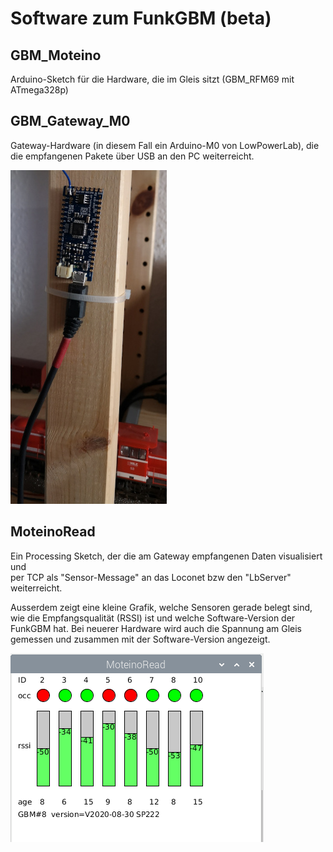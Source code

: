 # Software zum FunkGBM (beta)

## GBM_Moteino
Arduino-Sketch für die Hardware, die im Gleis sitzt (GBM_RFM69 mit ATmega328p)

## GBM_Gateway_M0
Gateway-Hardware (in diesem Fall ein Arduino-M0 von LowPowerLab),
 die die empfangenen Pakete über USB an den PC weiterreicht.
 
<img src="funk-gateway-kl.jpg" />
 
## MoteinoRead
Ein Processing Sketch, der die am Gateway empfangenen Daten visualisiert und  
 per TCP als "Sensor-Message" an das Loconet  bzw den "LbServer" weiterreicht.
 
 Ausserdem zeigt eine kleine Grafik, welche Sensoren gerade belegt sind, wie die 
 Empfangsqualität (RSSI) ist und welche Software-Version der FunkGBM hat. Bei 
 neuerer Hardware wird auch die Spannung am Gleis gemessen und zusammen mit der 
 Software-Version angezeigt.

<img src="processing-graphics.png" />
